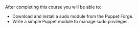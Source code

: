 After completing this course you will be able to:

* Download and install a sudo module from the Puppet Forge.
* Write a simple Puppet module to manage sudo privileges.